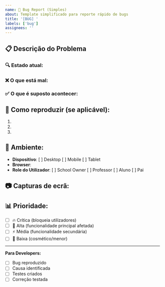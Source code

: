 ```yaml
---
name: 🐛 Bug Report (Simples)
about: Template simplificado para reporte rápido de bugs
title: '[BUG] '
labels: ['bug']
assignees: ''
---
```


## 📋 Descrição do Problema

### 🔍 Estado atual:
<!-- Descreve de forma objetiva o que acontece atualmente. Inclui mensagens de erro, comportamentos inesperados, printscreens ou passos para reproduzir o erro, se for relevante. -->


### ❌ O que está mal:
<!-- Explica claramente porque é que o comportamento atual está errado. O que está a impactar? Porquê que isto é um problema para o utilizador ou para a plataforma? -->


### ✅ O que é suposto acontecer:
<!-- Descreve de forma clara e objetiva qual o comportamento correto esperado pela plataforma. Podes usar frases como: "Quando o utilizador faz X, deve acontecer Y". -->


## 🔄 Como reproduzir (se aplicável):

1. 
2. 
3. 

## 📱 Ambiente:
- **Dispositivo**: [ ] Desktop [ ] Mobile [ ] Tablet
- **Browser**: 
- **Role do Utilizador**: [ ] School Owner [ ] Professor [ ] Aluno [ ] Pai

## 📷 Capturas de ecrã:
<!-- Anexa imagens que demonstrem o problema -->


## 📊 Prioridade:
- [ ] 🔥 Crítica (bloqueia utilizadores)
- [ ] 🚨 Alta (funcionalidade principal afetada) 
- [ ] ⚡ Média (funcionalidade secundária)
- [ ] 📝 Baixa (cosmético/menor)

---

**Para Developers:**
- [ ] Bug reproduzido
- [ ] Causa identificada
- [ ] Testes criados
- [ ] Correção testada